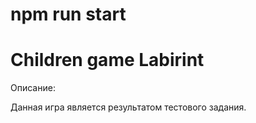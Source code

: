 # npm run start

# Children game Labirint

Описание:

Данная игра является результатом тестового задания.
